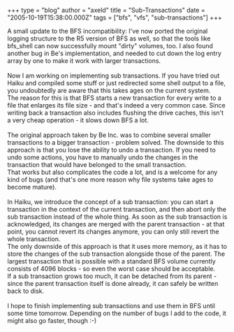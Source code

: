 +++
type = "blog"
author = "axeld"
title = "Sub-Transactions"
date = "2005-10-19T15:38:00.000Z"
tags = ["bfs", "vfs", "sub-transactions"]
+++

A small update to the BFS incompatibility: I've now ported the original logging structure to the R5 version of BFS as well, so that the tools like bfs_shell can now successfully mount "dirty" volumes, too. I also found another bug in Be's implementation, and needed to cut down the log entry array by one to make it work with larger transactions.<br /><br />Now I am working on implementing sub transactions. If you have tried out Haiku and compiled some stuff or just redirected some shell output to a file, you undoubtedly are aware that this takes ages on the current system.<br />The reason for this is that BFS starts a new transaction for every write to a file that enlarges its file size - and that's indeed a very common case. Since writing back a transaction also includes flushing the drive caches, this isn't a very cheap operation - it slows down BFS a lot.<br /><br />The original approach taken by Be Inc. was to combine several smaller transactions to a bigger transaction - problem solved. The downside to this approach is that you lose the ability to undo a transaction. If you need to undo some actions, you have to manually undo the changes in the transaction that would have belonged to the small transaction.<br />That works but also complicates the code a lot, and is a welcome for any kind of bugs (and that's one more reason why file systems take ages to become mature).<br /><br />In Haiku, we introduce the concept of a sub transaction: you can start a transaction in the context of the current transaction, and then abort only the sub transaction instead of the whole thing. As soon as the sub transaction is acknowledged, its changes are merged with the parent transaction - at that point, you cannot revert its changes anymore, you can only still revert the whole transaction.<br />The only downside of this approach is that it uses more memory, as it has to store the changes of the sub transaction alongside those of the parent. The largest transaction that is possible with a standard BFS volume currently consists of 4096 blocks - so even the worst case should be acceptable.<br />If a sub transaction grows too much, it can be detached from its parent - since the parent transaction itself is done already, it can safely be written back to disk.<br /><br />I hope to finish implementing sub transactions and use them in BFS until some time tomorrow. Depending on the number of bugs I add to the code, it might also go faster, though :-)
